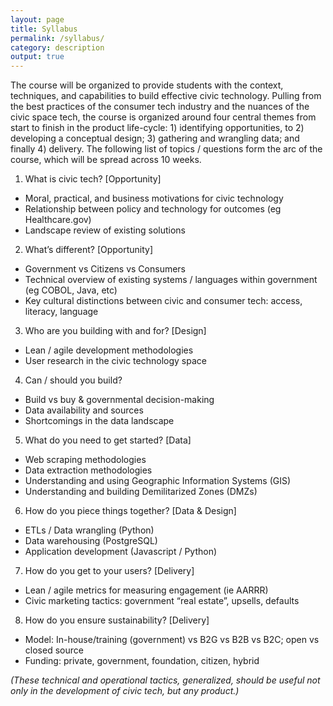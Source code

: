 ```yaml
---
layout: page
title: Syllabus
permalink: /syllabus/
category: description
output: true
---
```


The course will be organized to provide students with the context, techniques, and capabilities to build effective civic technology. Pulling from the best practices of the consumer tech industry and the nuances of the civic space tech, the course is organized around four central themes from start to finish in the product life-cycle: 1) identifying opportunities, to 2) developing a conceptual design; 3) gathering and wrangling data; and finally 4) delivery. The following list of topics / questions form the arc of the course, which will be spread across 10 weeks.
 
1. What is civic tech? [Opportunity]
- Moral, practical, and business motivations for civic technology
- Relationship between policy and technology for outcomes (eg Healthcare.gov)
- Landscape review of existing solutions

2. What’s different? [Opportunity]
- Government vs Citizens vs Consumers
- Technical overview of existing systems / languages within government (eg COBOL, Java, etc)
- Key cultural distinctions between civic and consumer tech: access, literacy, language

3. Who are you building with and for? [Design]
- Lean / agile development methodologies
- User research in the civic technology space

4. Can / should you build? 
- Build vs buy & governmental decision-making
- Data availability and sources
- Shortcomings in the data landscape

5. What do you need to get started? [Data]
- Web scraping methodologies
- Data extraction methodologies
- Understanding and using Geographic Information Systems (GIS)
- Understanding and building Demilitarized Zones (DMZs)

6. How do you piece things together? [Data & Design]
- ETLs / Data wrangling (Python)
- Data warehousing (PostgreSQL)
- Application development (Javascript / Python)

7. How do you get to your users? [Delivery]
- Lean / agile metrics for measuring engagement (ie AARRR)
- Civic marketing tactics: government “real estate”, upsells, defaults

8. How do you ensure sustainability? [Delivery]
- Model: In-house/training (government) vs B2G vs B2B vs B2C; open vs closed source
- Funding: private, government, foundation, citizen, hybrid
 
*(These technical and operational tactics, generalized, should be useful not only in the development of civic tech, but any product.)*
